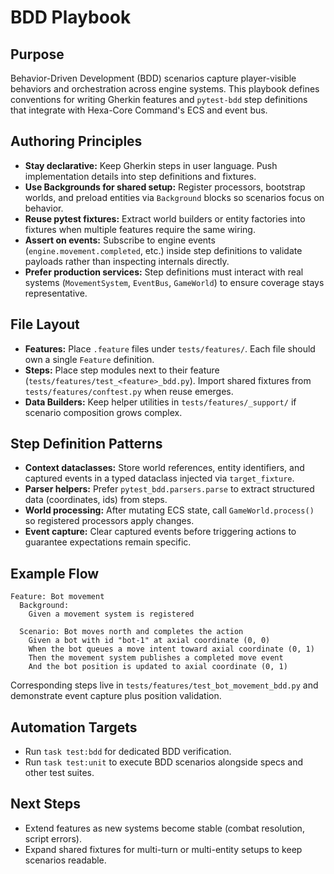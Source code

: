 # BDD Playbook

## Purpose

Behavior-Driven Development (BDD) scenarios capture player-visible behaviors and orchestration across engine systems. This playbook defines conventions for writing Gherkin features and `pytest-bdd` step definitions that integrate with Hexa-Core Command's ECS and event bus.

## Authoring Principles

- **Stay declarative:** Keep Gherkin steps in user language. Push implementation details into step definitions and fixtures.
- **Use Backgrounds for shared setup:** Register processors, bootstrap worlds, and preload entities via `Background` blocks so scenarios focus on behavior.
- **Reuse pytest fixtures:** Extract world builders or entity factories into fixtures when multiple features require the same wiring.
- **Assert on events:** Subscribe to engine events (`engine.movement.completed`, etc.) inside step definitions to validate payloads rather than inspecting internals directly.
- **Prefer production services:** Step definitions must interact with real systems (`MovementSystem`, `EventBus`, `GameWorld`) to ensure coverage stays representative.

## File Layout

- **Features:** Place `.feature` files under `tests/features/`. Each file should own a single `Feature` definition.
- **Steps:** Place step modules next to their feature (`tests/features/test_<feature>_bdd.py`). Import shared fixtures from `tests/features/conftest.py` when reuse emerges.
- **Data Builders:** Keep helper utilities in `tests/features/_support/` if scenario composition grows complex.

## Step Definition Patterns

- **Context dataclasses:** Store world references, entity identifiers, and captured events in a typed dataclass injected via `target_fixture`.
- **Parser helpers:** Prefer `pytest_bdd.parsers.parse` to extract structured data (coordinates, ids) from steps.
- **World processing:** After mutating ECS state, call `GameWorld.process()` so registered processors apply changes.
- **Event capture:** Clear captured events before triggering actions to guarantee expectations remain specific.

## Example Flow

```gherkin
Feature: Bot movement
  Background:
    Given a movement system is registered

  Scenario: Bot moves north and completes the action
    Given a bot with id "bot-1" at axial coordinate (0, 0)
    When the bot queues a move intent toward axial coordinate (0, 1)
    Then the movement system publishes a completed move event
    And the bot position is updated to axial coordinate (0, 1)
```

Corresponding steps live in `tests/features/test_bot_movement_bdd.py` and demonstrate event capture plus position validation.

## Automation Targets

- Run `task test:bdd` for dedicated BDD verification.
- Run `task test:unit` to execute BDD scenarios alongside specs and other test suites.

## Next Steps

- Extend features as new systems become stable (combat resolution, script errors).
- Expand shared fixtures for multi-turn or multi-entity setups to keep scenarios readable.
